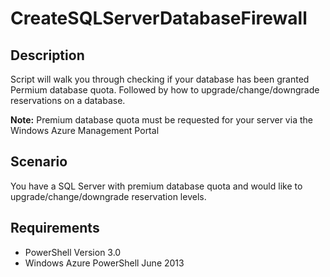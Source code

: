 # CreateSQLServerDatabaseFirewall #
## Description ##
Script will walk you through checking if your database has been granted Permium database quota. Followed by how to upgrade/change/downgrade reservations on a database.

**Note:** Premium database quota must be requested for your server via the Windows Azure Management Portal

## Scenario ##
You have a SQL Server with premium database quota and would like to upgrade/change/downgrade reservation levels.

## Requirements ##
- PowerShell Version 3.0
- Windows Azure PowerShell June 2013


